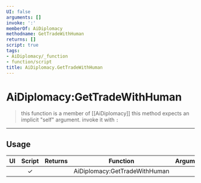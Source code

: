 ```yaml
---
UI: false
arguments: []
invoke: ':'
memberOf: AiDiplomacy
methodname: GetTradeWithHuman
returns: []
script: true
tags:
- AiDiplomacy/_function
- function/script
title: AiDiplomacy.GetTradeWithHuman
---
```

# AiDiplomacy:GetTradeWithHuman
> this function is a member of [[AiDiplomacy]]
> this method expects an implicit "self" argument. invoke it with `:`
-----
## Usage
|  UI | Script | Returns | Function | Arguments |
|:---:|:------:|-------:|:--------:|:---------|
| |✓||AiDiplomacy:GetTradeWithHuman||
